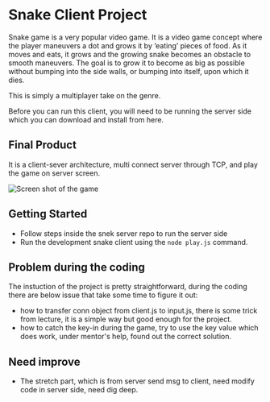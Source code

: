 # Snake Client Project

Snake game is a very popular video game. It is a video game concept where the player maneuvers a dot and grows it by ‘eating’ pieces of food. As it moves and eats, it grows and the growing snake becomes an obstacle to smooth maneuvers. The goal is to grow it to become as big as possible without bumping into the side walls, or bumping into itself, upon which it dies.

This is simply a multiplayer take on the genre.

Before you can run this client, you will need to be running the server side which you can download and install from here. 

## Final Product

It is a client-sever architecture, multi connect server through TCP, and play the game on server screen. 

![Screen shot of the game]('./screenshot.jpg')



## Getting Started

- Follow steps inside the snek server repo to run the server side
- Run the development snake client using the `node play.js` command.

## Problem during the coding 
The instuction of the project is pretty straightforward, during the coding there are below issue that take some time to figure it out:
- how to transfer conn object from client.js to input.js, there is some trick from lecture, it is a simple way but good enough for the project.
- how to catch the key-in during the game, try to use the key value which does work, under mentor's help, found out the correct solution.

## Need improve
- The stretch part, which is from server send msg to client, need modify code in server side, need dig deep. 


